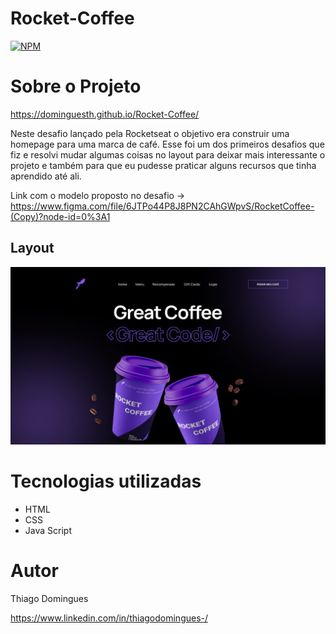 # Rocket-Coffee


[![NPM](https://img.shields.io/npm/l/react)](https://github.com/DominguesTH/Rocket-Coffee/blob/main/LICENCE)

# Sobre o Projeto

https://dominguesth.github.io/Rocket-Coffee/

Neste desafio lançado pela Rocketseat o objetivo era construir uma homepage para uma marca de café. Esse foi um dos primeiros desafios que fiz e resolvi mudar algumas coisas no layout para deixar mais interessante o projeto e também para que eu pudesse praticar alguns recursos que tinha aprendido até ali.

Link com o modelo proposto no desafio -> https://www.figma.com/file/6JTPo44P8J8PN2CAhGWpvS/RocketCoffee-(Copy)?node-id=0%3A1

## Layout
![WEB LAYOUT](https://github.com/DominguesTH/MeuPortifolio/blob/main/assets/fotos/Rocket%20Coffee.png)

# Tecnologias utilizadas
- HTML
- CSS
- Java Script

# Autor
Thiago Domingues

https://www.linkedin.com/in/thiagodomingues-/
